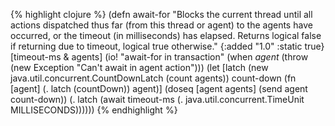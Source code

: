 {% highlight clojure %}
(defn await-for
  "Blocks the current thread until all actions dispatched thus
  far (from this thread or agent) to the agents have occurred, or the
  timeout (in milliseconds) has elapsed. Returns logical false if
  returning due to timeout, logical true otherwise."
  {:added "1.0"
   :static true}
  [timeout-ms & agents]
    (io! "await-for in transaction"
     (when *agent*
       (throw (new Exception "Can't await in agent action")))
     (let [latch (new java.util.concurrent.CountDownLatch (count agents))
           count-down (fn [agent] (. latch (countDown)) agent)]
       (doseq [agent agents]
           (send agent count-down))
       (. latch (await  timeout-ms (. java.util.concurrent.TimeUnit MILLISECONDS))))))
{% endhighlight %}
